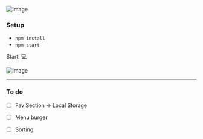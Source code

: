 ![Image](https://github.com/marterix/Flatly/blob/main/frontend/src/assets/images/logo.png?raw=true)

### Setup
- `npm install`
- `npm start`

Start! 💻

![Image](https://github.com/marterix/Flatly/blob/main/frontend/src/assets/images/mockuper.png?raw=true)

___

### To do

- [ ] Fav Section -> Local Storage
- [ ] Menu burger
- [ ] Sorting

